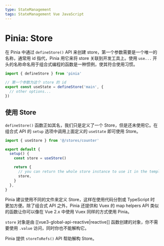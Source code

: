 ```yaml
---
type: StateManagement
tags: StateManagement Vue JavaScript
---
```


# Pinia: Store

在 Pinia 中通过 `defineStore()` API 来创建 store，第一个参数需要是一个唯一的名称，通常用 id 指代，Pinia 用它来将 store 关联到开发工具上。使用 `use...` 开头的名称命名用于组合式编程的函数是一种惯例，使其符合使用习惯。

```js
import { defineStore } from 'pinia'

// 第一个参数为这个 store 的 id
export const useState = defineStore('main', {
  // other options...
})
```

## 使用 Store

`defineStore()` 函数正如其名，我们只是定义了一个 Store，但是还未使用它。在组合式 API 的 `setup` 选项中调用上面定义的 `useState` 即可使用 Store。

```js
import { useStore } from '@/stores/counter'

export default {
  setup() {
    const store = useStore()

    return {
      // you can return the whole store instance to use it in the template
      store,
    }
  },
}
```

Pinia 建议使用不同的文件来定义 Store，这样在使用代码分割或 TypeScript 时更加方便。除了组合式 API 之外，Pinia 还提供和 Vuex 的 map helpers API 类似的函数让你可以像在 Vue 2.x 中使用 Vuex 同样的方式使用 Pinia。

`store` 对象是由 [[vue3-global-api-reactive|reactive]] 函数创建的对象，你不需要使用 `.value` 访问，同时你也不能解构它。

Pinia 提供 `storeToRefs()` API 帮助解构 Store。
